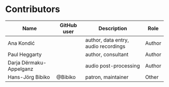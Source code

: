 # Contributors

Name               | GitHub user     | Description                          | Role
---                | ---             | ---                                  | ---
Ana Kondić |  | author, data entry, audio recordings | Author
Paul Heggarty |  | author, consultant | Author
Darja Dërmaku-Appelganz |  | audio post-processing | Author
Hans-Jörg Bibiko | @Bibiko | patron, maintainer | Other
